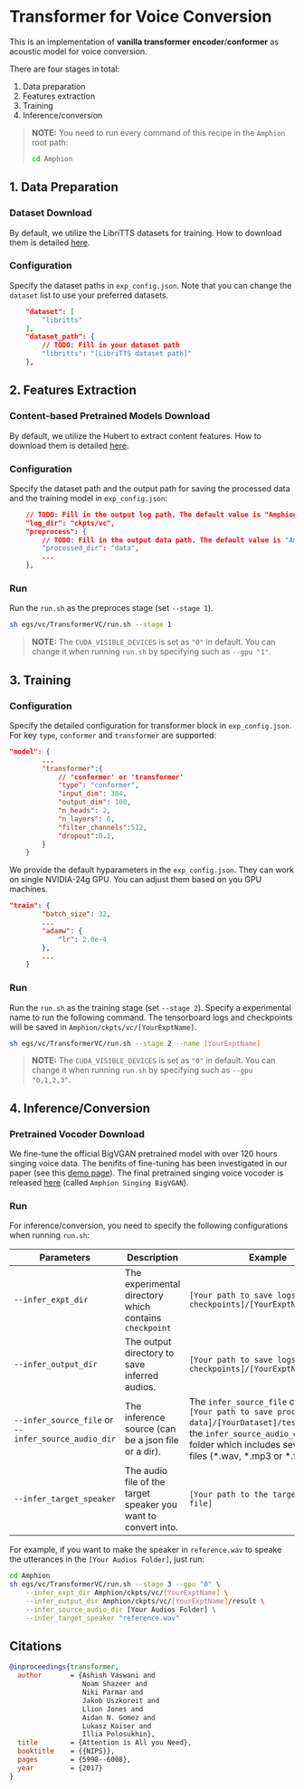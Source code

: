 # Transformer for Voice Conversion

This is an implementation of **vanilla transformer encoder**/**conformer** as acoustic model for voice conversion.

There are four stages in total:

1. Data preparation
2. Features extraction
3. Training
4. Inference/conversion

> **NOTE:** You need to run every command of this recipe in the `Amphion` root path:
> ```bash
> cd Amphion
> ```

## 1. Data Preparation

### Dataset Download

By default, we utilize the LibriTTS datasets for training. How to download them is detailed [here](../../datasets/README.md).

### Configuration

Specify the dataset paths in  `exp_config.json`. Note that you can change the `dataset` list to use your preferred datasets.

```json
    "dataset": [
        "libritts"
    ],
    "dataset_path": {
        // TODO: Fill in your dataset path
        "libritts": "[LibriTTS dataset path]"
    },
```

## 2. Features Extraction

### Content-based Pretrained Models Download

By default, we utilize the Hubert to extract content features. How to download them is detailed [here](../../../pretrained/README.md).

### Configuration

Specify the dataset path and the output path for saving the processed data and the training model in `exp_config.json`:

```json
    // TODO: Fill in the output log path. The default value is "Amphion/ckpts/svc"
    "log_dir": "ckpts/vc",
    "preprocess": {
        // TODO: Fill in the output data path. The default value is "Amphion/data"
        "processed_dir": "data",
        ...
    },
```

### Run

Run the `run.sh` as the preproces stage (set  `--stage 1`).

```bash
sh egs/vc/TransformerVC/run.sh --stage 1
```

> **NOTE:** The `CUDA_VISIBLE_DEVICES` is set as `"0"` in default. You can change it when running `run.sh` by specifying such as `--gpu "1"`.

## 3. Training

### Configuration
Specify the detailed configuration for transformer block in `exp_config.json`. For key `type`, `conformer` and `transformer` are supported:
```json
"model": {
        ...
        "transformer":{
            // 'conformer' or 'transformer'
            "type": "conformer",
            "input_dim": 384,
            "output_dim": 100,
            "n_heads": 2,
            "n_layers": 6,
            "filter_channels":512,
            "dropout":0.1,
        }
    }
```
We provide the default hyparameters in the `exp_config.json`. They can work on single NVIDIA-24g GPU. You can adjust them based on you GPU machines.

```json
"train": {
        "batch_size": 32,
        ...
        "adamw": {
            "lr": 2.0e-4
        },
        ...
    }
```

### Run

Run the `run.sh` as the training stage (set  `--stage 2`). Specify a experimental name to run the following command. The tensorboard logs and checkpoints will be saved in `Amphion/ckpts/vc/[YourExptName]`.

```bash
sh egs/vc/TransformerVC/run.sh --stage 2 --name [YourExptName]
```

> **NOTE:** The `CUDA_VISIBLE_DEVICES` is set as `"0"` in default. You can change it when running `run.sh` by specifying such as `--gpu "0,1,2,3"`.

## 4. Inference/Conversion

### Pretrained Vocoder Download

We fine-tune the official BigVGAN pretrained model with over 120 hours singing voice data. The benifits of fine-tuning has been investigated in our paper (see this [demo page](https://www.zhangxueyao.com/data/MultipleContentsSVC/vocoder.html)). The final pretrained singing voice vocoder is released [here](../../../pretrained/README.md#amphion-singing-bigvgan) (called `Amphion Singing BigVGAN`).

### Run

For inference/conversion, you need to specify the following configurations when running `run.sh`:

| Parameters                                          | Description                                                   | Example                                                                                                                                                                                                  |
| --------------------------------------------------- |---------------------------------------------------------------|----------------------------------------------------------------------------------------------------------------------------------------------------------------------------------------------------------|
| `--infer_expt_dir`                                  | The experimental directory which contains `checkpoint`        | `[Your path to save logs and checkpoints]/[YourExptName]`                                                                                                                                                |
| `--infer_output_dir`                                | The output directory to save inferred audios.                 | `[Your path to save logs and checkpoints]/[YourExptName]/result`                                                                                                                                         |
| `--infer_source_file` or `--infer_source_audio_dir` | The inference source (can be a json file or a dir).           | The `infer_source_file` could be `[Your path to save processed data]/[YourDataset]/test.json`, and the `infer_source_audio_dir` is a folder which includes several audio files (*.wav, *.mp3 or *.flac). |
| `--infer_target_speaker`                            | The audio file of the target speaker you want to convert into.| `[Your path to the target audio file]`                                                                                                                                                                   |

For example, if you want to make the speaker in `reference.wav` to speake the utterances in the `[Your Audios Folder]`, just run:

```bash
cd Amphion
sh egs/vc/TransformerVC/run.sh --stage 3 --gpu "0" \
	--infer_expt_dir Amphion/ckpts/vc/[YourExptName] \
	--infer_output_dir Amphion/ckpts/vc/[YourExptName]/result \
	--infer_source_audio_dir [Your Audios Folder] \
	--infer_target_speaker "reference.wav"
```

## Citations

```bibtex
@inproceedings{transformer,
  author       = {Ashish Vaswani and
                  Noam Shazeer and
                  Niki Parmar and
                  Jakob Uszkoreit and
                  Llion Jones and
                  Aidan N. Gomez and
                  Lukasz Kaiser and
                  Illia Polosukhin},
  title        = {Attention is All you Need},
  booktitle    = {{NIPS}},
  pages        = {5998--6008},
  year         = {2017}
}
```
